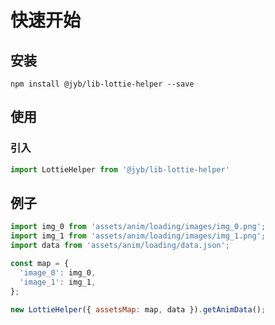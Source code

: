 # 快速开始

## 安装

```shell
npm install @jyb/lib-lottie-helper --save
```

## 使用

### 引入

```javascript
import LottieHelper from '@jyb/lib-lottie-helper'
```

## 例子


```javascript
import img_0 from 'assets/anim/loading/images/img_0.png';
import img_1 from 'assets/anim/loading/images/img_1.png';
import data from 'assets/anim/loading/data.json';

const map = {
  'image_0': img_0,
  'image_1': img_1,
};

new LottieHelper({ assetsMap: map, data }).getAnimData();
```




